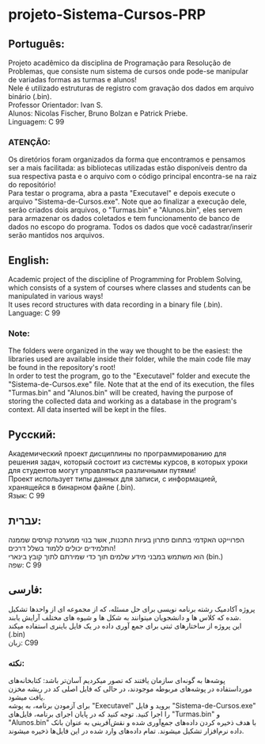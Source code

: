 # projeto-Sistema-Cursos-PRP

## Português:
Projeto acadêmico da disciplina de Programação para Resolução de Problemas, que consiste num sistema de cursos onde pode-se manipular de variadas formas as turmas e alunos!  
Nele é utilizado estruturas de registro com gravação dos dados em arquivo binário (.bin).  
Professor Orientador: Ivan S.  
Alunos: Nicolas Fischer, Bruno Bolzan e Patrick Priebe.  
Linguagem: C 99  
### ATENÇÃO: 
Os diretórios foram organizados da forma que encontramos e pensamos ser a mais facilitada: as bibliotecas utilizadas estão disponíveis dentro da sua respectiva pasta e o arquivo com o código principal encontra-se na raiz do repositório!  
Para testar o programa, abra a pasta "Executavel" e depois execute o arquivo "Sistema-de-Cursos.exe". Note que ao finalizar a execução dele, serão criados dois arquivos, o "Turmas.bin" e "Alunos.bin", eles servem para armazenar os dados coletados e tem funcionamento de banco de dados no escopo do programa. Todos os dados que você cadastrar/inserir serão mantidos nos arquivos.  

## English:
Academic project of the discipline of Programming for Problem Solving, which consists of a system of courses where classes and students can be manipulated in various ways!  
It uses record structures with data recording in a binary file (.bin).  
Language: C 99  

### Note:  

The folders were organized in the way we thought to be the easiest: the libraries used are available inside their folder, while the main code file may be found in the repository's root!  
In order to test the program, go to the "Executavel" folder and execute the "Sistema-de-Cursos.exe" file. Note that at the end of its execution, the files "Turmas.bin" and "Alunos.bin" will be created, having the purpose of storing the collected data and working as a database in the program's context. All data inserted will be kept in the files.  


## Русский:
Академический проект дисциплины по программированию для решения задач, который состоит из системы курсов, в которых уроки для студентов могут управляться различными путями!  
Проект использует типы данных для записи, с информацией, хранящейся в бинарном файле (.bin).  
Язык: С 99  

## עברית:
הפרוייקט האקדמי בתחום פתרון בעיות התכנות, אשר בנוי ממערכת קורסים שממנה התלמידים יכולים ללמוד בשלל דרכים!   
הוא משתמש  במבני מידע שלמים תוך כדי שמירתם לתוך קובץ בינארי (bin.)  
שפה: C 99  

## فارسی: 
پروژه آکادمیک رشته برنامه نویسی برای حل مسئله، که از مجموعه ای از واحدها تشکیل شده که کلاس ها و دانشجویان میتوانند به شکل ها و شیوه های مختلف آرایش یابند.  
این پروژه از ساختارهای ثبتی برای جمع آوری داده در یک فایل باینری استفاده میکند (.bin)  
زبان: C99   

### نکته:

پوشه‌ها به گونه‌ای سازمان یافتند که تصور میکردیم آسان‌تر باشد: کتابخانه‌های مورداستفاده در پوشه‌های مربوطه موجودند، در حالی که فایل اصلی کد در ریشه مخزن یافت میشود.  
برای آزمودن برنامه، به پوشه "Executavel" بروید و فایل "Sistema-de-Cursos.exe" را اجرا کنید. توجه کنید که در پایان اجرای برنامه، فایل‌های "Turmas.bin" و "Alunos.bin" با هدف ذخیره کردن داده‌های جمع‌آوری شده و نقش‌آفرینی به عنوان بانک داده نرم‌افزار تشکیل میشوند. تمام داده‌های وارد شده در این فایل‌ها ذخیره میشوند.  
